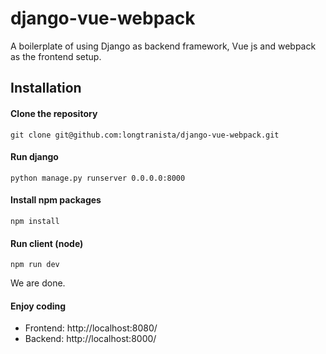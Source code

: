 # django-vue-webpack
A boilerplate of using Django as backend framework, Vue js and webpack as the frontend setup.

## Installation 
#### Clone the repository
```git clone git@github.com:longtranista/django-vue-webpack.git```

#### Run django 
```python manage.py runserver 0.0.0.0:8000```

#### Install npm packages
```npm install```

#### Run client (node)
```npm run dev```

We are done. 

#### Enjoy coding
  * Frontend: http://localhost:8080/
  * Backend: http://localhost:8000/
